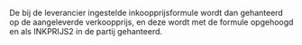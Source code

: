De bij de leverancier ingestelde inkoopprijsformule wordt dan gehanteerd op de aangeleverde verkoopprijs, en deze wordt met de formule opgehoogd en als INKPRIJS2 in de partij gehanteerd.